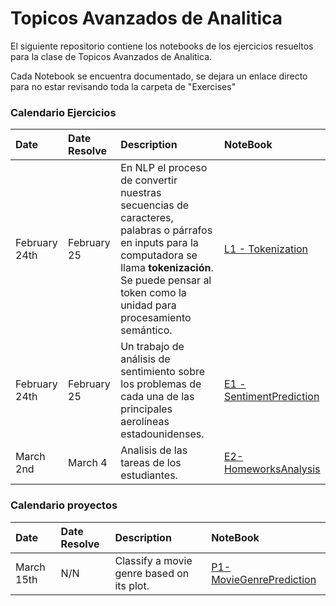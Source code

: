 
# Topicos Avanzados de Analitica

El siguiente repositorio contiene los notebooks de los ejercicios resueltos para la clase de Topicos Avanzados de Analitica. 

Cada Notebook se encuentra documentado, se dejara un enlace directo para no estar revisando toda la carpeta de "Exercises"

 ### Calendario Ejercicios
| Date | Date Resolve         | Description          | NoteBook |
| :----| :----| :------------- | :------------- | 
| February 24th | February 25 |  En NLP el proceso de convertir nuestras secuencias de caracteres, palabras o párrafos en inputs para la computadora se llama **tokenización**. Se puede pensar al token como la unidad para procesamiento semántico. | [L1 - Tokenization](https://github.com/DavidVilem/AdvancedTopicsAnalytics_Exercises/blob/main/Exercises/L1-Tokenization.ipynb)| 
| February 24th | February 25 |  Un trabajo de análisis de sentimiento sobre los problemas de cada una de las principales aerolíneas estadounidenses.  | [E1 - SentimentPrediction](https://github.com/DavidVilem/AdvancedTopicsAnalytics_Exercises/blob/main/Exercises/E1-SentimentPrediction.ipynb)| 
| March 2nd | March 4 |  Analisis de las tareas de los estudiantes.  | [E2-HomeworksAnalysis](https://github.com/DavidVilem/AdvancedTopicsAnalytics_Exercises/blob/main/Exercises/E2_HomeworksAnalysis.ipynb)| 

 ### Calendario proyectos

  Date | Date Resolve         | Description          | NoteBook |
| :----| :----| :------------- | :------------- | 
| March 15th | N/N |  Classify a movie genre based on its plot. | [P1-MovieGenrePrediction](https://github.com/DavidVilem/AdvancedTopicsAnalytics_Exercises/blob/main/Exercises/P1_MovieGenrePrediction.ipynb)| 



